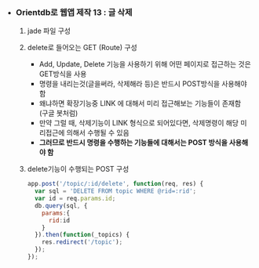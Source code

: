 - ### Orientdb로 웹앱 제작 13 : 글 삭제

  1. jade 파일 구성

  2. delete로 들어오는 GET (Route) 구성

     - Add, Update, Delete 기능을 사용하기 위해 어떤 페이지로 접근하는 것은 GET방식을 사용
     - 명령을 내리는것(글을써라, 삭제해라 등)은 반드시 POST방식을 사용해야 함
     - 왜냐하면 확장기능중 LINK 에 대해서 미리 접근해보는 기능들이 존재함 (구글 봇처럼)
     - 만약 그럴 때, 삭제기능이 LINK 형식으로 되어있다면, 삭제명령이 해당 미리접근에 의해서 수행될 수 있음
     - **그러므로 반드시 명령을 수행하는 기능들에 대해서는  POST 방식을 사용해야 함**

  3. delete기능이 수행되는 POST 구성

     ```js
     app.post('/topic/:id/delete', function(req, res) {
       var sql = 'DELETE FROM topic WHERE @rid=:rid';
       var id = req.params.id;
       db.query(sql, {
         params:{
           rid:id
         }
       }).then(function(_topics) {
         res.redirect('/topic');
       });
     });
     ```